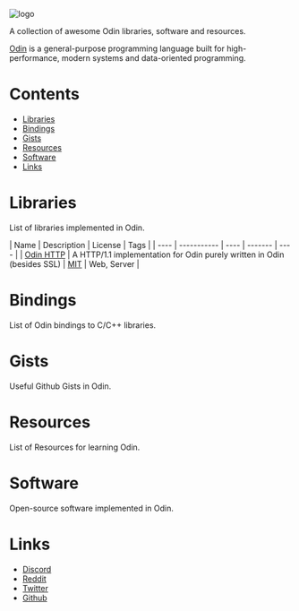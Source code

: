 ![logo](/logo_small.png)

A collection of awesome Odin libraries, software and resources.

[Odin](https://odin-lang.org/) is a general-purpose programming language built for high-performance, modern systems and data-oriented programming.

# Contents
- [Libraries](#libraries)
- [Bindings](#bindings)
- [Gists](#gists)
- [Resources](#resources)
- [Software](#software)
- [Links](#links)

# Libraries
List of libraries implemented in Odin.

| Name | Description | License | Tags |
| ---- | ----------- | ---- | ------- | ---- |
| [Odin HTTP](https://github.com/laytan/odin-http) | A HTTP/1.1 implementation for Odin purely written in Odin (besides SSL) | [MIT](https://github.com/laytan/odin-http/blob/main/LICENSE) | Web, Server |

# Bindings
List of Odin bindings to C/C++ libraries.

# Gists
Useful Github Gists in Odin.

# Resources
List of Resources for learning Odin.

# Software
Open-source software implemented in Odin.

# Links
- [Discord](https://twitter.com/odinlang)
- [Reddit](https://www.reddit.com/r/odinlang/)
- [Twitter](https://twitter.com/odinlang)
- [Github](https://github.com/odin-lang/Odin)
